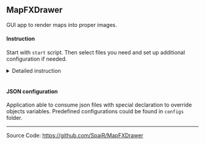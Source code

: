## MapFXDrawer
GUI app to render maps into proper images.

#### Instruction
Start with `start` script. Then select files you need and set up additional configuration if needed.

<details>
    <summary>Detailed instruction</summary>
    
![GUI](https://i.imgur.com/xnK20sq.png)

1 - Environment menu. Here you choose `dme` file which will be parsed.<br>
1.1 - Click this button to select `dme` file.<br>
1.2 - Using special json declaration (example below) you can modify parsed environment with custom variables.

2 - Map menu.<br>
2.1 - Button to select map to render.

3 - Additional configuration menu (fully optional).<br>
3.1 - Map region to render. Description of fields in order: `min X, min Y, max X, max Y`.<br>
By default will have next values: `1`, `1`, `max X` and `max Y` of current map. <br>
*WARNING: byond coordinate system starts from bottom to top, so the bottom-left tile has `0,0` coords.*<br>
3.2 - Filter mods used during render.<br>
`NONE` - no filtering at all.<br>
`IGNORE` - all provided types and subtypes of them won't be rendered.<br>
`INCLUDE` - **only** provided types and subtypes of them will be rendered.<br>
`EQUAL` - **only** provided types **without** subtypes will be rendered.<br>
3.3 - Text area to provide types to filter. All types should be separated by new line:
```
/obj/area
/obj/item
```

4 - Button to render map. Will be available after selection of `dme` and `dmm` files.

</details><br>

#### JSON configuration
Application able to consume json files with special declaration to override objects variables. Predefined configurations could be found in `configs` folder.

<hr>

Source Code: https://github.com/SpaiR/MapFXDrawer

